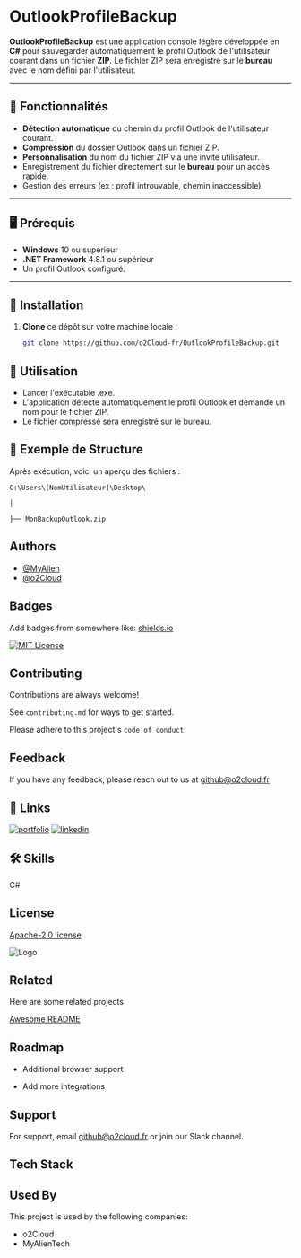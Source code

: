 # OutlookProfileBackup

**OutlookProfileBackup** est une application console légère développée en **C#** pour sauvegarder automatiquement le profil Outlook de l'utilisateur courant dans un fichier **ZIP**. Le fichier ZIP sera enregistré sur le **bureau** avec le nom défini par l'utilisateur.

---

## 📜 Fonctionnalités

- **Détection automatique** du chemin du profil Outlook de l'utilisateur courant.
- **Compression** du dossier Outlook dans un fichier ZIP.
- **Personnalisation** du nom du fichier ZIP via une invite utilisateur.
- Enregistrement du fichier directement sur le **bureau** pour un accès rapide.
- Gestion des erreurs (ex : profil introuvable, chemin inaccessible).

---

## 🖥️ Prérequis

- **Windows** 10 ou supérieur  
- **.NET Framework** 4.8.1 ou supérieur  
- Un profil Outlook configuré.

---

## 🚀 Installation

1. **Clone** ce dépôt sur votre machine locale :

   ```bash
   git clone https://github.com/o2Cloud-fr/OutlookProfileBackup.git

## 🎯 Utilisation

-    Lancer l'exécutable .exe.
-    L'application détecte automatiquement le profil Outlook et demande un nom pour le fichier ZIP.
-    Le fichier compressé sera enregistré sur le bureau.

## 📂 Exemple de Structure

Après exécution, voici un aperçu des fichiers :

`C:\Users\[NomUtilisateur]\Desktop\`

`│`

`├── MonBackupOutlook.zip`


## Authors

- [@MyAlien](https://www.github.com/MyAlien)
- [@o2Cloud](https://www.github.com/o2Cloud-fr )

## Badges

Add badges from somewhere like: [shields.io](https://shields.io/)

[![MIT License](https://img.shields.io/badge/License-o2Cloud-yellow.svg)]()


## Contributing

Contributions are always welcome!

See `contributing.md` for ways to get started.

Please adhere to this project's `code of conduct`.


## Feedback

If you have any feedback, please reach out to us at github@o2cloud.fr


## 🔗 Links
[![portfolio](https://img.shields.io/badge/my_portfolio-000?style=for-the-badge&logo=ko-fi&logoColor=white)](https://vcard.o2cloud.fr/)
[![linkedin](https://img.shields.io/badge/linkedin-0A66C2?style=for-the-badge&logo=linkedin&logoColor=white)](https://www.linkedin.com/in/remi-simier-2b30142a1/)


## 🛠 Skills
C#


## License

[Apache-2.0 license](https://github.com/o2Cloud-fr/OutlookProfileBackup/blob/main/LICENSE)


![Logo](https://o2cloud.fr/logo/o2Cloud.png)


## Related

Here are some related projects

[Awesome README](https://github.com/o2Cloud-fr/OutlookProfileBackup/blob/main/README.md)


## Roadmap

- Additional browser support

- Add more integrations


## Support

For support, email github@o2cloud.fr or join our Slack channel.


## Tech Stack

## Used By

This project is used by the following companies:

- o2Cloud
- MyAlienTech

